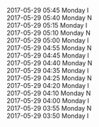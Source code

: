 2017-05-29 05:45 Monday  I  
2017-05-29 05:40 Monday  N  
2017-05-29 05:15 Monday  I  
2017-05-29 05:10 Monday  N  
2017-05-29 05:00 Monday  I  
2017-05-29 04:55 Monday  N  
2017-05-29 04:45 Monday  I  
2017-05-29 04:40 Monday  N  
2017-05-29 04:35 Monday  I  
2017-05-29 04:25 Monday  N  
2017-05-29 04:20 Monday  I  
2017-05-29 04:10 Monday  N  
2017-05-29 04:00 Monday  I  
2017-05-29 03:55 Monday  N  
2017-05-29 03:50 Monday  I  
